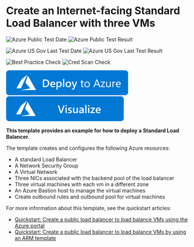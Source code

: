 # Create an Internet-facing Standard Load Balancer with three VMs

![Azure Public Test Date](https://azurequickstartsservice.blob.core.windows.net/badges/101-load-balancer-standard-create/PublicLastTestDate.svg)
![Azure Public Test Result](https://azurequickstartsservice.blob.core.windows.net/badges/101-load-balancer-standard-create/PublicDeployment.svg)

![Azure US Gov Last Test Date](https://azurequickstartsservice.blob.core.windows.net/badges/101-load-balancer-standard-create/FairfaxLastTestDate.svg)
![Azure US Gov Last Test Result](https://azurequickstartsservice.blob.core.windows.net/badges/101-load-balancer-standard-create/FairfaxDeployment.svg)

![Best Practice Check](https://azurequickstartsservice.blob.core.windows.net/badges/101-load-balancer-standard-create/BestPracticeResult.svg)
![Cred Scan Check](https://azurequickstartsservice.blob.core.windows.net/badges/101-load-balancer-standard-create/CredScanResult.svg)

[![Deploy To Azure](https://raw.githubusercontent.com/Azure/azure-quickstart-templates/master/1-CONTRIBUTION-GUIDE/images/deploytoazure.svg?sanitize=true)](https://portal.azure.com/#create/Microsoft.Template/uri/https%3A%2F%2Fraw.githubusercontent.com%2FAzure%2Fazure-quickstart-templates%2Fmaster%2F101-load-balancer-standard-create%2Fazuredeploy.json)
[![Visualize](https://raw.githubusercontent.com/Azure/azure-quickstart-templates/master/1-CONTRIBUTION-GUIDE/images/visualizebutton.svg?sanitize=true)](http://armviz.io/#/?load=https%3A%2F%2Fraw.githubusercontent.com%2FAzure%2Fazure-quickstart-templates%2Fmaster%2F101-load-balancer-standard-create%2Fazuredeploy.json)

**This template provides an example for how to deploy a Standard Load Balancer.**

The template creates and configures the following Azure resources:

- A standard Load Balancer
- A Network Security Group
- A Virtual Network
- Three NICs associated with the backend pool of the load balancer
- Three virtual machines with each vm in a different zone
- An Azure Bastion host to manage the virtual machines
- Create outbound rules and outbound pool for virtual machines

For more information about this template, see the quickstart articles:

- [Quickstart: Create a public load balancer to load balance VMs using the Azure portal](https://docs.microsoft.com/azure/load-balancer/quickstart-load-balancer-standard-public-portal)
- [Quickstart: Create a public load balancer to load balance VMs by using an ARM template](https://docs.microsoft.com/azure/load-balancer/quickstart-load-balancer-standard-public-template)
